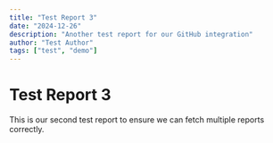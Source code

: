 ```yaml
---
title: "Test Report 3"
date: "2024-12-26"
description: "Another test report for our GitHub integration"
author: "Test Author"
tags: ["test", "demo"]
---
```


# Test Report 3

This is our second test report to ensure we can fetch multiple reports correctly.
